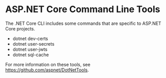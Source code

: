 ASP.NET Core Command Line Tools
===============================

The .NET Core CLI includes some commands that are specific to ASP.NET Core projects.

 - dotnet dev-certs
 - dotnet user-secrets
 - dotnet user-jwts
 - dotnet sql-cache

For more information on these tools, see <https://github.com/aspnet/DotNetTools>.
